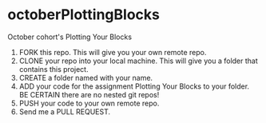 # octoberPlottingBlocks
October cohort's Plotting Your Blocks

1.  FORK this repo. This will give you your own remote repo.
2.  CLONE your repo into your local machine. This will give you a folder that contains this project.
3.  CREATE a folder named with your name.
4.  ADD your code for the assignment Plotting Your Blocks to your folder. BE CERTAIN there are no nested git repos!
5.  PUSH your code to your own remote repo.
6.  Send me a PULL REQUEST.

